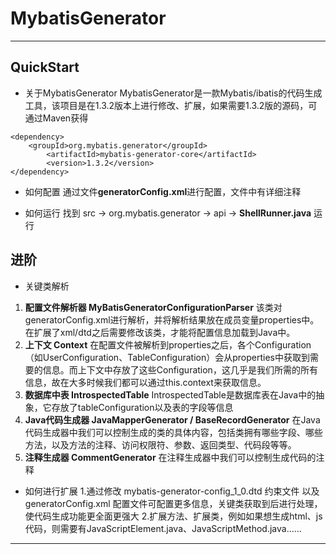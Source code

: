 # MybatisGenerator
---
## QuickStart
* 关于MybatisGenerator
MybatisGenerator是一款Mybatis/ibatis的代码生成工具，该项目是在1.3.2版本上进行修改、扩展，如果需要1.3.2版的源码，可通过Maven获得
```
<dependency>
    <groupId>org.mybatis.generator</groupId>
        <artifactId>mybatis-generator-core</artifactId>
        <version>1.3.2</version>
</dependency>
```
* 如何配置
通过文件**generatorConfig.xml**进行配置，文件中有详细注释

* 如何运行
找到 src -> org.mybatis.generator -> api -> **ShellRunner.java** 运行


## 进阶 
* 关键类解析
1.  **配置文件解析器 MyBatisGeneratorConfigurationParser**
该类对generatorConfig.xml进行解析，并将解析结果放在成员变量properties中。在扩展了xml/dtd之后需要修改该类，才能将配置信息加载到Java中。
2. **上下文 Context**
在配置文件被解析到properties之后，各个Configuration（如UserConfiguration、TableConfiguration）会从properties中获取到需要的信息。而上下文中存放了这些Configuration，这几乎是我们所需的所有信息，故在大多时候我们都可以通过this.context来获取信息。
3. **数据库中表 IntrospectedTable**
IntrospectedTable是数据库表在Java中的抽象，它存放了tableConfiguration以及表的字段等信息
4. **Java代码生成器 JavaMapperGenerator / BaseRecordGenerator**
在Java代码生成器中我们可以控制生成的类的具体内容，包括类拥有哪些字段、哪些方法，以及方法的注释、访问权限符、参数、返回类型、代码段等等。
5. **注释生成器 CommentGenerator**
在注释生成器中我们可以控制生成代码的注释

* 如何进行扩展
1.通过修改 mybatis-generator-config_1_0.dtd 约束文件 以及 generatorConfig.xml 配置文件可配置更多信息，关键类获取到后进行处理，使代码生成功能更全面更强大
2.扩展方法、扩展类，例如如果想生成html、js代码，则需要有JavaScriptElement.java、JavaScriptMethod.java……

---